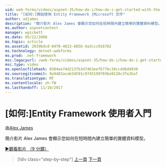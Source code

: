 ```yaml
---
uid: web-forms/videos/aspnet-35/how-do-i/how-do-i-get-started-with-the-entity-framework
title: "[如何:]開始使用 Entity Framework |Microsoft 文件"
author: adjames
description: "簡介影片 Alex James 會顯示您如何在短時間內建立簡單的實體資料模型。"
ms.author: aspnetcontent
manager: wpickett
ms.date: 05/22/2008
ms.topic: article
ms.assetid: 2039bdcd-04f0-4813-b85b-4a3ccc916702
ms.technology: dotnet-webforms
ms.prod: .net-framework
msc.legacyurl: /web-forms/videos/aspnet-35/how-do-i/how-do-i-get-started-with-the-entity-framework
msc.type: video
ms.openlocfilehash: 0304ee74d2137b3d7463eef677bc34ccdd8d4930
ms.sourcegitcommit: 9a9483aceb34591c97451997036a9120c3fe2baf
ms.translationtype: MT
ms.contentlocale: zh-TW
ms.lasthandoff: 11/10/2017
---
```

<a name="how-do-i-get-started-with-the-entity-framework"></a>[如何:]Entity Framework 使用者入門
====================
由[Alex James](https://github.com/adjames)

簡介影片 Alex James 會顯示您如何在短時間內建立簡單的實體資料模型。

[&#9654;觀看影片 （9 分鐘）](https://channel9.msdn.com/Blogs/ASP-NET-Site-Videos/how-do-i-get-started-with-the-entity-framework)

>[!div class="step-by-step"]
[上一頁](how-do-i-converting-a-net-20-windows-forms-application-to-net-35.md)
[下一頁](how-do-i-use-the-new-entity-data-source.md)

